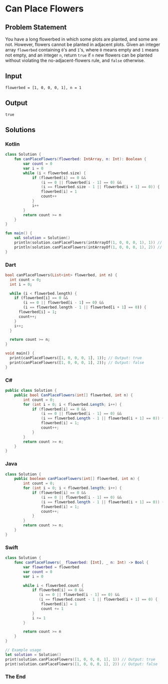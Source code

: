 # Can Place Flowers

## Problem Statement

You have a long flowerbed in which some plots are planted, and some are not. However, flowers cannot be planted in adjacent plots. Given an integer array `flowerbed` containing `0`'s and `1`'s, where `0` means empty and `1` means not empty, and an integer `n`, return `true` if `n` new flowers can be planted without violating the no-adjacent-flowers rule, and `false` otherwise.

## Input

```text
flowerbed = [1, 0, 0, 0, 1], n = 1
```

## Output

```text
true
```

## Solutions

### Kotlin

```kotlin
class Solution {
    fun canPlaceFlowers(flowerbed: IntArray, n: Int): Boolean {
        var count = 0
        var i = 0
        while (i < flowerbed.size) {
            if (flowerbed[i] == 0 && 
                (i == 0 || flowerbed[i - 1] == 0) && 
                (i == flowerbed.size - 1 || flowerbed[i + 1] == 0)) {
                flowerbed[i] = 1
                count++
            }
            i++
        }
        return count >= n
    }
}

fun main() {
    val solution = Solution()
    println(solution.canPlaceFlowers(intArrayOf(1, 0, 0, 0, 1), 1)) // Output: true
    println(solution.canPlaceFlowers(intArrayOf(1, 0, 0, 0, 1), 2)) // Output: false
}
```

### Dart

```dart
bool canPlaceFlowers(List<int> flowerbed, int n) {
  int count = 0;
  int i = 0;

  while (i < flowerbed.length) {
    if (flowerbed[i] == 0 && 
        (i == 0 || flowerbed[i - 1] == 0) && 
        (i == flowerbed.length - 1 || flowerbed[i + 1] == 0)) {
      flowerbed[i] = 1;
      count++;
    }
    i++;
  }

  return count >= n;
}

void main() {
  print(canPlaceFlowers([1, 0, 0, 0, 1], 1)); // Output: true
  print(canPlaceFlowers([1, 0, 0, 0, 1], 2)); // Output: false
}
```

### C#

```csharp
public class Solution {
    public bool CanPlaceFlowers(int[] flowerbed, int n) {
        int count = 0;
        for (int i = 0; i < flowerbed.Length; i++) {
            if (flowerbed[i] == 0 && 
                (i == 0 || flowerbed[i - 1] == 0) && 
                (i == flowerbed.Length - 1 || flowerbed[i + 1] == 0)) {
                flowerbed[i] = 1;
                count++;
            }
        }
        return count >= n;
    }
}
```

### Java

```java
class Solution {
    public boolean canPlaceFlowers(int[] flowerbed, int n) {
        int count = 0;
        for (int i = 0; i < flowerbed.length; i++) {
            if (flowerbed[i] == 0 && 
                (i == 0 || flowerbed[i - 1] == 0) && 
                (i == flowerbed.length - 1 || flowerbed[i + 1] == 0)) {
                flowerbed[i] = 1;
                count++;
            }
        }
        return count >= n;
    }
}
```

### Swift

```swift
class Solution {
    func canPlaceFlowers(_ flowerbed: [Int], _ n: Int) -> Bool {
        var flowerbed = flowerbed
        var count = 0
        var i = 0

        while i < flowerbed.count {
            if flowerbed[i] == 0 &&
               (i == 0 || flowerbed[i - 1] == 0) &&
               (i == flowerbed.count - 1 || flowerbed[i + 1] == 0) {
                flowerbed[i] = 1
                count += 1
            }
            i += 1
        }

        return count >= n
    }
}

// Example usage
let solution = Solution()
print(solution.canPlaceFlowers([1, 0, 0, 0, 1], 1)) // Output: true
print(solution.canPlaceFlowers([1, 0, 0, 0, 1], 2)) // Output: false
```

### The End